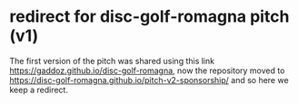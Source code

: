 # redirect for disc-golf-romagna pitch (v1)
The first version of the pitch was shared using this link https://gaddoz.github.io/disc-golf-romagna, now the repository moved to https://disc-golf-romagna.github.io/pitch-v2-sponsorship/ and so here we keep a redirect.